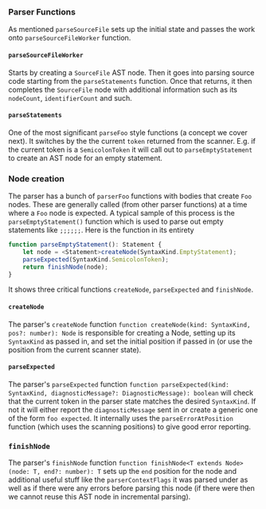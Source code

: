 ### Parser Functions

As mentioned `parseSourceFile` sets up the initial state and passes the work onto `parseSourceFileWorker` function.

#### `parseSourceFileWorker`

Starts by creating a `SourceFile` AST node. Then it goes into parsing source code starting from the `parseStatements` function. Once that returns, it then completes the `SourceFile` node with additional information such as its `nodeCount`, `identifierCount` and such.

#### `parseStatements`
One of the most significant `parseFoo` style functions (a concept we cover next). It switches by the the current `token` returned from the scanner. E.g. if the current token is a `SemicolonToken` it will call out to `parseEmptyStatement` to create an AST node for an empty statement.

### Node creation

The parser has a bunch of `parserFoo` functions with bodies that create `Foo` nodes. These are generally called (from other parser functions) at a time where a `Foo` node is expected. A typical sample of this process is the `parseEmptyStatement()` function which is used to parse out empty statements like `;;;;;;`. Here is the function in its entirety

```ts
function parseEmptyStatement(): Statement {
    let node = <Statement>createNode(SyntaxKind.EmptyStatement);
    parseExpected(SyntaxKind.SemicolonToken);
    return finishNode(node);
}
```

It shows three critical functions `createNode`, `parseExpected` and `finishNode`.

#### `createNode`
The parser's `createNode` function `function createNode(kind: SyntaxKind, pos?: number): Node` is responsible for creating a Node, setting up its `SyntaxKind` as passed in, and set the initial position if passed in (or use the position from the current scanner state).

#### `parseExpected`
The parser's `parseExpected` function `function parseExpected(kind: SyntaxKind, diagnosticMessage?: DiagnosticMessage): boolean` will check that the current token in the parser state matches the desired `SyntaxKind`. If not it will either report the `diagnosticMessage` sent in or create a generic one of the form `foo expected`. It internally uses the `parseErrorAtPosition` function (which uses the scanning positions) to give good error reporting.

### `finishNode`
The parser's `finishNode` function `function finishNode<T extends Node>(node: T, end?: number): T` sets up the `end` position for the node and additional useful stuff like the `parserContextFlags` it was parsed under as well as if there were any errors before parsing this node (if there were then we cannot reuse this AST node in incremental parsing).
